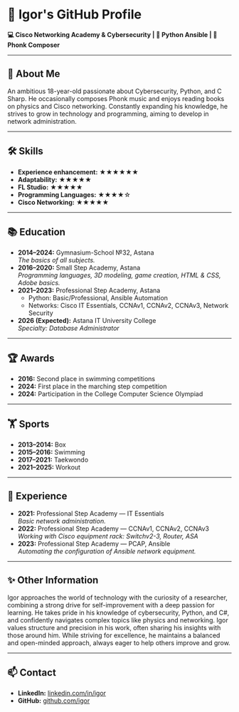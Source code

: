 # 👋 Igor's GitHub Profile  
**💻 Cisco Networking Academy & Cybersecurity | 🐍 Python Ansible | 🎵 Phonk Composer**  

---

## 📜 About Me  
An ambitious 18-year-old passionate about Cybersecurity, Python, and C Sharp. He occasionally composes Phonk music and enjoys reading books on physics and Cisco networking. Constantly expanding his knowledge, he strives to grow in technology and programming, aiming to develop in network administration.

---

## 🛠 Skills  
- **Experience enhancement:** ★★★★★★  
- **Adaptability:** ★★★★★  
- **FL Studio:** ★★★★★  
- **Programming Languages:** ★★★★☆  
- **Cisco Networking:** ★★★★★  

---

## 📚 Education  
- **2014–2024:** Gymnasium-School №32, Astana  
  *The basics of all subjects.*  
- **2016–2020:** Small Step Academy, Astana  
  *Programming languages, 3D modeling, game creation, HTML & CSS, Adobe basics.*  
- **2021–2023:** Professional Step Academy, Astana  
  - Python: Basic/Professional, Ansible Automation  
  - Networks: Cisco IT Essentials, CCNAv1, CCNAv2, CCNAv3, Network Security  
- **2026 (Expected):** Astana IT University College  
  *Specialty: Database Administrator*  

---

## 🏆 Awards  
- **2016:** Second place in swimming competitions  
- **2024:** First place in the marching step competition  
- **2024:** Participation in the College Computer Science Olympiad  

---

## 🏋️ Sports  
- **2013–2014:** Box  
- **2015–2016:** Swimming  
- **2017–2021:** Taekwondo  
- **2021–2025:** Workout  

---

## 💼 Experience  
- **2021:** Professional Step Academy — IT Essentials  
  *Basic network administration.*  
- **2022:** Professional Step Academy — CCNAv1, CCNAv2, CCNAv3  
  *Working with Cisco equipment rack: Switchv2-3, Router, ASA*  
- **2023:** Professional Step Academy — PCAP, Ansible  
  *Automating the configuration of Ansible network equipment.*  

---

## ✨ Other Information  
Igor approaches the world of technology with the curiosity of a researcher, combining a strong drive for self-improvement with a deep passion for learning. He takes pride in his knowledge of cybersecurity, Python, and C#, and confidently navigates complex topics like physics and networking. Igor values structure and precision in his work, often sharing his insights with those around him. While striving for excellence, he maintains a balanced and open-minded approach, always eager to help others improve and grow.  

---

## 📫 Contact
- **LinkedIn:** [linkedin.com/in/igor](https://linkedin.com/in/igor)  
- **GitHub:** [github.com/igor](https://github.com/igor)  
